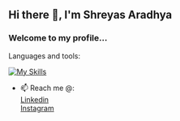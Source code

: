 ## Hi there 👋, I'm Shreyas Aradhya 
### Welcome to my profile...

Languages and tools:

[![My Skills](https://skillicons.dev/icons?i=raspberrypi,js,html,css,py,bootstrap,c,cpp,firebase,flask,git,github,heroku,mysql,linux)](https://skillicons.dev)

<!--
**ShreyasPAradhya/ShreyasPAradhya** is a ✨ _special_ ✨ repository because its `README.md` (this file) appears on your GitHub profile.

Here are some ideas to get you started:

- 🔭 I’m currently working on ...
- 🌱 I’m currently learning ...
- 👯 I’m looking to collaborate on ...
- 🤔 I’m looking for help with ...
- 💬 Ask me about ...

- 😄 Pronouns: ...
- ⚡ Fun fact: ...
-->
- 📫 Reach me @:  
  [Linkedin](https://www.linkedin.com/in/shreyas-aradhya-0109a9202 "Shreyas' profile")  
  [Instagram](https://www.instagram.com/shreyas_paradhya "Shreyas' profile")
